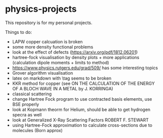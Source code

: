 # physics-projects
 
This repository is for my personal projects. 

Things to do:
- LAPW copper calcuation is broken
- some more density functional problems
- look at the effect of defects (https://arxiv.org/pdf/1812.06201)
- hartree-fock visualisation by density plots + more applications (calculation dipole moments + limits to method)
- https://www.physics.rutgers.edu/grad/509/ has some interesting topics
- Grover algorithm visualisation
- latex on markdown with \tag seems to be broken
- KKR method for copper (see ON THE CALCULATION OF THE ENERGY OF A BLOCH WAVE IN A METAL by J. KORRINGA)
- classical scattering 
- change Hartree Fock program to use contracted basis elements, use BSE properly
- look at Kopmann theorm for Helium, should be able to get hydrogen specra as well
- look at Generalized X-Ray Scattering Factors ROBERT F. STEWART
- using Hartree-Fock approximation to calculate cross-sections due to molecules (Born approx)
 